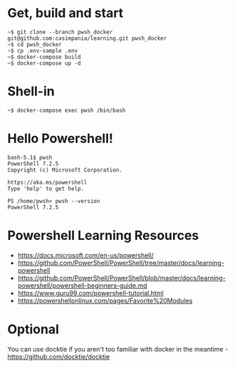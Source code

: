 # Get, build and start
```
~$ git clone --branch pwsh_docker git@github.com:casimpania/learning.git pwsh_docker
~$ cd pwsh_docker
~$ cp .env-sample .env
~$ docker-compose build
~$ docker-compose up -d
```

# Shell-in
```
~$ docker-compose exec pwsh /bin/bash
```

# Hello Powershell!
```
bash-5.1$ pwsh
PowerShell 7.2.5
Copyright (c) Microsoft Corporation.

https://aka.ms/powershell
Type 'help' to get help.

PS /home/pwsh> pwsh --version
PowerShell 7.2.5
```

# Powershell Learning Resources
* https://docs.microsoft.com/en-us/powershell/ 
* https://github.com/PowerShell/PowerShell/tree/master/docs/learning-powershell
* https://github.com/PowerShell/PowerShell/blob/master/docs/learning-powershell/powershell-beginners-guide.md
* https://www.guru99.com/powershell-tutorial.html
* https://powershellonlinux.com/pages/Favorite%20Modules

# Optional
You can use docktie if you aren't too familiar with docker in the meantime - https://github.com/docktie/docktie
